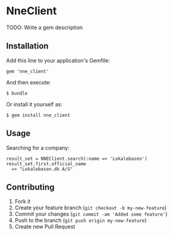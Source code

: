 # NneClient

TODO: Write a gem description

## Installation

Add this line to your application's Gemfile:

    gem 'nne_client'

And then execute:

    $ bundle

Or install it yourself as:

    $ gem install nne_client

## Usage

Searching for a company:

    result_set = NNEClient.search(:name => 'Lokalebasen')
    result_set.first.official_name
      => "Lokalebasen.dk A/S"

## Contributing

1. Fork it
2. Create your feature branch (`git checkout -b my-new-feature`)
3. Commit your changes (`git commit -am 'Added some feature'`)
4. Push to the branch (`git push origin my-new-feature`)
5. Create new Pull Request
